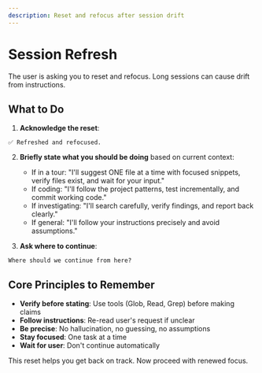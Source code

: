 ```yaml
---
description: Reset and refocus after session drift
---
```


# Session Refresh

The user is asking you to reset and refocus. Long sessions can cause drift from instructions.

## What to Do

1. **Acknowledge the reset**:
```
✅ Refreshed and refocused.
```

2. **Briefly state what you should be doing** based on current context:
   - If in a tour: "I'll suggest ONE file at a time with focused snippets, verify files exist, and wait for your input."
   - If coding: "I'll follow the project patterns, test incrementally, and commit working code."
   - If investigating: "I'll search carefully, verify findings, and report back clearly."
   - If general: "I'll follow your instructions precisely and avoid assumptions."

3. **Ask where to continue**:
```
Where should we continue from here?
```

## Core Principles to Remember

- **Verify before stating**: Use tools (Glob, Read, Grep) before making claims
- **Follow instructions**: Re-read user's request if unclear
- **Be precise**: No hallucination, no guessing, no assumptions
- **Stay focused**: One task at a time
- **Wait for user**: Don't continue automatically

This reset helps you get back on track. Now proceed with renewed focus.

